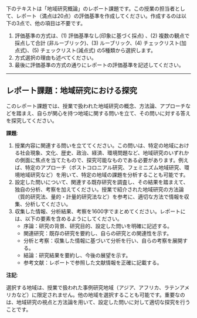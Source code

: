 下のテキストは「地域研究概論」のレポート課題です。この授業の担当者として、レポート（満点は20点）の評価基準を作成してください。作成するのは以下の3点で、他の項目は不要です。

1. 評価基準の方式は、(1) 評価基準なし(印象に基づく採点) 、(2) 複数の観点で採点して合計  (非ルーブリック)、(3) ルーブリック、(4) チェックリスト(加点式)、(5) チェックリスト(減点式) の5種類から選択します。
2. 方式選択の理由も述べてください。
3. 最後に評価基準の方式の通りにレポートの評価基準を記述してください。

---------------------------------------
## レポート課題：地域研究における探究

このレポート課題では、授業で扱われた地域研究の概念、方法論、アプローチなどを踏まえ、自らが関心を持つ地域に関する問いを立て、その問いに対する答えを探究してください。

**課題**:

1. 授業内容に関連する問いを立ててください。この問いは、特定の地域における社会現象、文化、歴史、政治、経済、環境問題など、地域研究のいずれかの側面に焦点を当てたもので、探究可能なものである必要があります。例えば、特定のアプローチ（ポストコロニアル研究、フェミニズム地域研究、環境地域研究など）を用いて、特定の地域の課題を分析することも可能です。
2. 設定した問いについて、関連する既存研究を調査し、その結果を踏まえて、独自の分析、考察を加えてください。授業で紹介された地域研究の方法論（質的研究法、量的・計量的研究法など）を参考に、適切な方法で情報を収集、分析してください。
3. 収集した情報、分析結果、考察を1600字でまとめてください。レポートには、以下の要素を含めるようにしてください。
    * 序論：研究の背景、研究目的、設定した問いを明確に記述する。
    * 関連研究：既存の研究を要約し、自らの研究との関連性を示す。
    * 分析と考察：収集した情報に基づいて分析を行い、自らの考察を展開する。
    * 結論：研究結果を要約し、今後の展望を示す。
    * 参考文献：レポートで参照した文献情報を正確に記載する。


**注記**:

選択する地域は、授業で扱われた事例研究地域（アジア、アフリカ、ラテンアメリカなど）に限定されません。他の地域を選択することも可能です。重要なのは、地域研究の視点と方法論を用いて、設定した問いに対して適切な探究を行うことです。
